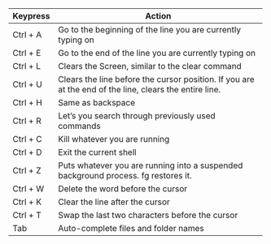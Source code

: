 <table style="width:99%;"><colgroup><col style="width: 10%" /><col style="width: 89%" /></colgroup><thead><tr class="header"><th><strong>Keypress</strong></th><th><strong>Action</strong></th></tr></thead><tbody><tr class="odd"><td>Ctrl + A</td><td>Go to the beginning of the line you are currently typing on</td></tr><tr class="even"><td>Ctrl + E</td><td>Go to the end of the line you are currently typing on</td></tr><tr class="odd"><td>Ctrl + L</td><td>Clears the Screen, similar to the clear command</td></tr><tr class="even"><td>Ctrl + U</td><td>Clears the line before the cursor position. If you are at the end of the line, clears the entire line.</td></tr><tr class="odd"><td>Ctrl + H</td><td>Same as backspace</td></tr><tr class="even"><td>Ctrl + R</td><td>Let’s you search through previously used commands</td></tr><tr class="odd"><td>Ctrl + C</td><td>Kill whatever you are running</td></tr><tr class="even"><td>Ctrl + D</td><td>Exit the current shell</td></tr><tr class="odd"><td>Ctrl + Z</td><td>Puts whatever you are running into a suspended background process. fg restores it.</td></tr><tr class="even"><td>Ctrl + W</td><td>Delete the word before the cursor</td></tr><tr class="odd"><td>Ctrl + K</td><td>Clear the line after the cursor</td></tr><tr class="even"><td>Ctrl + T</td><td>Swap the last two characters before the cursor</td></tr><tr class="odd"><td>Tab</td><td>Auto-complete files and folder names</td></tr></tbody></table>
